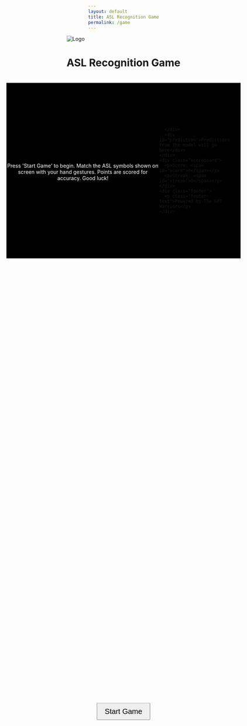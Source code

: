 ```yaml
---
layout: default
title: ASL Recognition Game
permalink: /game
---
```


<body>
  <div class="container">
    <div class="header">
      <img src="https://github.com/The-GPT-Warriors/ai-front/assets/109186517/8f289636-ccc8-402f-9bf0-1f466ef96436" alt="Logo" class="logo">
      <h1 class="title">ASL Recognition Game</h1>
      <div id="timer" style="position: absolute; top: 20px; right: 20px; font-size: 20px; color: black; display: none;">15</div>
    </div>
    <div class="main">
      <div class="camera" id="camera">
        <button id="startButton" style="font-size: 20px; padding: 10px 20px;">Start Game</button>
        <p id="instructions" style="color: white; text-align: center; margin-top: 20px;">Press 'Start Game' to begin. Match the ASL symbols shown on screen with your hand gestures. Points are scored for accuracy. Good luck!</p>

      </div>
      <div id="prediction">Predictions from the model will go here</div>
    </div>
    <div class="scoreboard">
      <p>Score: <span id="score">0</span></p>
      <p>Streak: <span id="streak">0</span></p>
    </div>
    <div class="footer">
      <p class="footer-text">Powered by The GPT Warriors</p>
    </div>
  </div>

<script>
  let score = 0;
  let streak = 0;
  let gameTimerId;
  let isGameStarted = false;

  const aslSymbols = [ // list of ASL symbols
    'images/A.png',
    'images/B.png',
    'images/C.png',
    'images/D.png',
    'images/E.png',
    'images/F.png',
    'images/G.png',
    'images/H.png',
    'images/I.png',
    'images/J.png',
    'images/K.png',
    'images/L.png',
    'images/M.png',
    'images/N.png',
    'images/O.png',
    'images/P.png',
    'images/Q.png',
    'images/R.png',
    'images/S.png',
    'images/T.png',
    'images/U.png',
    'images/V.png',
    'images/W.png',
    'images/X.png',
    'images/Y.png',
    'images/Z.png'
  ];

  const startButton = document.getElementById('startButton');
  startButton.addEventListener('click', startGameFlow);

  function startGameFlow() {
    startButton.style.display = 'none'; // pressing the start button activates the game
    startInitialCountdown();
  }

  function startInitialCountdown() { // 3 2 1 countdown before game starts
    let countdown = 3;
    updateCameraDisplay(`<span style="color: white; font-size: 48px;">${countdown}</span>`);
    let countdownTimerId = setInterval(() => {
      countdown--;
      if (countdown > 0) {
        updateCameraDisplay(`<span style="color: white; font-size: 48px;">${countdown}</span>`);
      } else {
        clearInterval(countdownTimerId);
        if (!isGameStarted) {
          isGameStarted = true;
          startGameTimer();
          displayRandomASLSymbol();
        }
      }
    }, 1000);
  }
 
  function displayRandomASLSymbol() { // chooses a random image from ASL Symbol list to display
    const randomIndex = Math.floor(Math.random() * aslSymbols.length);
    const symbolPath = aslSymbols[randomIndex];
    document.querySelector('.camera').innerHTML = `<img src="${symbolPath}" alt="ASL Symbol" style="width: 640px; height: 480px;">`;
    setTimeout(initializeWebcam, 500);
  }

  function initializeWebcam() {
    const video = document.createElement('video'); // initializes webcam
    video.style.width = '640px';
    video.style.height = '480px';
    const constraints = { video: true };
    navigator.mediaDevices.getUserMedia(constraints)
      .then((stream) => {
        video.srcObject = stream;
        video.onloadedmetadata = () => {
          video.play();
          document.querySelector('.camera').innerHTML = '';
          document.querySelector('.camera').appendChild(video);
          setTimeout(captureGestureAndCheckResult, 1500);
        };
      })
      .catch((err) => {
        console.error('Error initializing webcam:', err);
      });
  }

  function captureGestureAndCheckResult() {
    console.log("Capture user's gesture and check result");
    const isCorrect = Math.random() > 0.5;
    checkRecognitionResult({ isCorrect });
  }

  function checkRecognitionResult(result) { // checks to see if gesture is correct
    if (result.isCorrect) {
      score += 10;
      streak += 1;
    } else {
      streak = 0;
    }
    updateScoreboard();
    if (isGameStarted) {
      setTimeout(displayRandomASLSymbol, 1000);
    }
  }

  function updateScoreboard() {
    document.getElementById('score').textContent = score;
    document.getElementById('streak').textContent = streak;
  }

  function startGameTimer() {
    let timeLeft = 15;
    document.getElementById('timer').style.display = 'block';
    document.getElementById('timer').textContent = timeLeft;
    gameTimerId = setInterval(() => {
      timeLeft--;
      document.getElementById('timer').textContent = timeLeft;
      if (timeLeft <= 0) {
        clearInterval(gameTimerId);
        endGame();
      }
    }, 1000);
  }

  function endGame() {
    isGameStarted = false;
    updateCameraDisplay(`<button id="restartButton" style="font-size: 20px; padding: 10px 20px;">Restart Game</button>`);
    const restartButton = document.getElementById('restartButton');
    restartButton.addEventListener('click', () => {
      score = 0;
      streak = 0;
      updateScoreboard();
      startGameFlow();
    });
    alert("Time's up! Your score is " + score + " with a streak of " + streak + ".");
    updateLeaderboard(score, streak); 
  }

  function updateCameraDisplay(content) {
    const cameraDiv = document.querySelector('.camera');
    cameraDiv.innerHTML = content;
  }

  function updateLeaderboard(score, streak) {
  const userName = sessionStorage.getItem('userName');
  const token = sessionStorage.getItem('token'); 

  fetch(`http://localhost:8085/api/leaderboard/update/${userName}/${score}/${streak}`, { // fetch leaderboard, POST
    method: 'POST',
    headers: {
      'Content-Type': 'application/json',
      'Authorization': `Bearer ${token}`
    }
  })
  .then(response => {
    if (!response.ok) {
      throw new Error('Failed to update leaderboard');
    }
    return response.json();
  })
  .then(data => {
    console.log('Leaderboard updated:', data);
  })
  .catch(error => console.error('Error updating leaderboard:', error));
}
</script>

<style>
  body, .container {
    display: flex;
    flex-direction: column;
    align-items: center;
    justify-content: center;
  }

  #startButton {
    position: absolute;
    top: 50%;
    left: 50%;
    transform: translate(-50%, -50%);
    cursor: pointer;
  }

  .camera {
    width: 640px;
    height: 480px;
    background: #000;
    margin: 20px;
    display: flex;
    justify-content: center;
    align-items: center;
    overflow: hidden;
  }

  .camera img {
    width: 100%;
    height: 100%;
    object-fit: contain;
  }

  .scoreboard {
    margin: 20px;
  }

  #timer {
    position: absolute;
    top: 20px;
    right: 20px;
    font-size: 20px;
    background-color: #fff;
    padding: 5px;
    border-radius: 5px;
    box-shadow: 0 2px 4px rgba(0,0,0,0.2);
  }
</style>
</body>